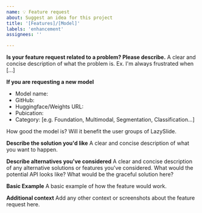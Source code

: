 ```yaml
---
name: 💡 Feature request
about: Suggest an idea for this project
title: '[Features]/[Model]'
labels: 'enhancement'
assignees: ''

---
```


**Is your feature request related to a problem? Please describe.**
A clear and concise description of what the problem is. Ex. I'm always frustrated when [...]

**If you are requesting a new model**
- Model name:
- GitHub:
- Huggingface/Weights URL:
- Pubication:
- Category: [e.g. Foundation, Multimodal, Segmentation, Classification...]

How good the model is? Will it benefit the user groups of LazySlide.

**Describe the solution you'd like**
A clear and concise description of what you want to happen.

**Describe alternatives you've considered**
A clear and concise description of any alternative solutions or features you've considered. What would the potential API looks like? What would be the graceful solution here?

**Basic Example**
A basic example of how the feature would work.

**Additional context**
Add any other context or screenshots about the feature request here.